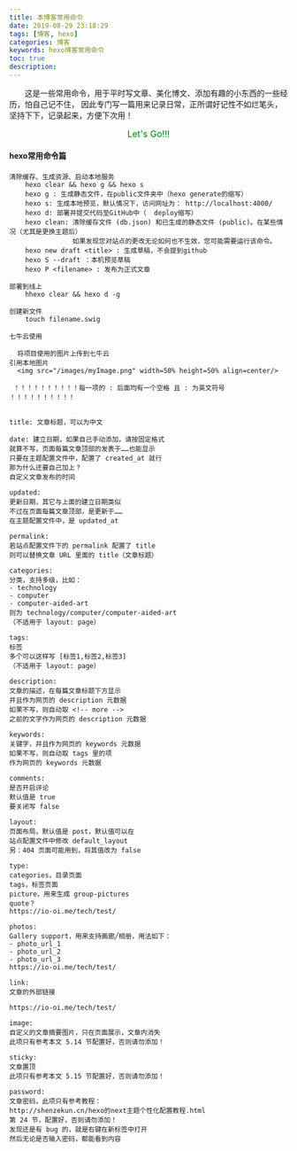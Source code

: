 ```yaml
---
title: 本博客常用命令
date: 2019-08-29 23:18:29
tags: [博客, hexo]
categories: 博客
keywords: hexo博客常用命令
toc: true
description:
---
```

&emsp;&emsp;这是一些常用命令，用于平时写文章、美化博文、添加有趣的小东西的一些经历，怕自己记不住，
因此专门写一篇用来记录日常，正所谓好记性不如烂笔头，坚持下下，记录起来，方便下次用！
<font style="text-align:center;font-size:1rem;color:green">
    <center>Let's Go!!!</center>
</font>
#### hexo常用命令篇
    清除缓存、生成资源、启动本地服务
        hexo clear && hexo g && hexo s
        hexo g : 生成静态文件，在public文件夹中（hexo generate的缩写）
        hexo s: 生成本地预览，默认情况下，访问网址为： http://localhost:4000/
        hexo d: 部署并提交代码至GitHub中（  deploy缩写）
        hexo clean: 清除缓存文件 (db.json) 和已生成的静态文件 (public)。在某些情况（尤其是更换主题后）
                    如果发现您对站点的更改无论如何也不生效，您可能需要运行该命令。
        hexo new draft <title> : 生成草稿，不会提到github
        hexo S --draft ：本机预览草稿
        hexo P <filename> : 发布为正式文章
        
    部署到线上
        hhexo clear && hexo d -g
        
    创建新文件
        touch filename.swig 
        
    七牛云使用
          
      将项目使用的图片上传到七牛云
    引用本地图片   
      <img src="/images/myImage.png" width=50% height=50% align=center/>  
   
     ！！！！！！！！！！每一项的 : 后面均有一个空格 且 : 为英文符号 ！！！！！！！！！！
   
    
    title: 文章标题，可以为中文
    
    date: 建立日期，如果自己手动添加，请按固定格式
    就算不写，页面每篇文章顶部的发表于……也能显示
    只要在主题配置文件中，配置了 created_at 就行
    那为什么还要自己加上？
    自定义文章发布的时间
    
    updated:
    更新日期，其它与上面的建立日期类似
    不过在页面每篇文章顶部，是更新于……
    在主题配置文件中，是 updated_at
    
    permalink:
    若站点配置文件下的 permalink 配置了 title
    则可以替换文章 URL 里面的 title（文章标题）
    
    categories:
    分类，支持多级，比如：
    - technology
    - computer
    - computer-aided-art
    则为 technology/computer/computer-aided-art
    （不适用于 layout: page）
    
    tags:
    标签
    多个可以这样写 [标签1,标签2,标签3]
    （不适用于 layout: page）
    
    description:
    文章的描述，在每篇文章标题下方显示
    并且作为网页的 description 元数据
    如果不写，则自动取 <!-- more -->
    之前的文字作为网页的 description 元数据
    
    keywords:
    关键字，并且作为网页的 keywords 元数据
    如果不写，则自动取 tags 里的项
    作为网页的 keywords 元数据
    
    comments:
    是否开启评论
    默认值是 true
    要关闭写 false
    
    layout:
    页面布局，默认值是 post，默认值可以在
    站点配置文件中修改 default_layout
    另：404 页面可能用到，将其值改为 false
    
    type:
    categories，目录页面
    tags，标签页面
    picture，用来生成 group-pictures
    quote？
    https://io-oi.me/tech/test/
    
    photos:
    Gallery support，用来支持画廊╱相册，用法如下：
    - photo_url_1
    - photo_url_2
    - photo_url_3
    https://io-oi.me/tech/test/
    
    link:
    文章的外部链接
    
    https://io-oi.me/tech/test/
    
    image:
    自定义的文章摘要图片，只在页面展示，文章内消失
    此项只有参考本文 5.14 节配置好，否则请勿添加！
    
    sticky:
    文章置顶
    此项只有参考本文 5.15 节配置好，否则请勿添加！
    
    password:
    文章密码，此项只有参考教程：
    http://shenzekun.cn/hexo的next主题个性化配置教程.html
    第 24 节，配置好，否则请勿添加！
    发现还是有 bug 的，就是右键在新标签中打开
    然后无论是否输入密码，都能看到内容
    
   
    
